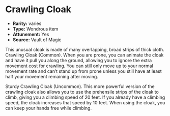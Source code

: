 
# Crawling Cloak

* **Rarity:** varies
* **Type:** Wondrous item
* **Attunement:** Yes
* **Source:** Vault of Magic


This unusual cloak is made of many overlapping, broad strips of thick cloth.
Crawling Cloak (Common). When you are prone, you can animate the cloak and have it pull you along the ground, allowing you to ignore the extra movement cost for crawling. You can still only move up to your normal movement rate and can’t stand up from prone unless you still have at least half your movement remaining after moving.

Sturdy Crawling Cloak (Uncommon). This more powerful version of the crawling cloak also allows you to use the prehensile strips of the cloak to climb, giving you a climbing speed of 20 feet. If you already have a climbing speed, the cloak increases that speed by 10 feet. When using the cloak, you can keep your hands free while climbing.
